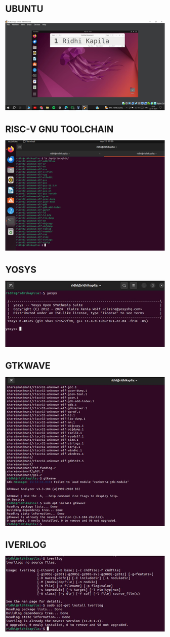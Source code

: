 # UBUNTU

<img src = "https://github.com/ridhikapila27/vsdsquadron-mini-internship/blob/main/ubuntu.JPG?raw=true" />

# RISC-V GNU TOOLCHAIN

<img src = "https://github.com/ridhikapila27/vsdsquadron-mini-internship/blob/main/TASK1/gcc_risc.JPG?raw=true" />

# YOSYS

<img src = "https://github.com/ridhikapila27/vsdsquadron-mini-internship/blob/main/yosys.JPG?raw=true" />

# GTKWAVE

<img src = "https://github.com/ridhikapila27/vsdsquadron-mini-internship/blob/main/TASK1/gtkwave.JPG?raw=true" />

# IVERILOG

<img src = "https://github.com/ridhikapila27/vsdsquadron-mini-internship/blob/main/TASK1/iverilog.JPG?raw=true" />
